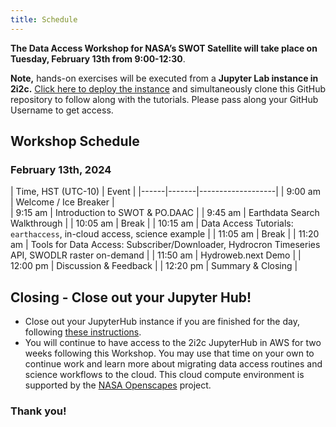 ```yaml
---
title: Schedule
---
```


**The Data Access Workshop for NASA’s SWOT Satellite will take place on Tuesday, February 13th from 9:00-12:30**.   

**Note,** hands-on exercises will be executed from a **Jupyter Lab instance in 2i2c.** [Click here to deploy the instance](https://openscapes.2i2c.cloud/hub/user-redirect/git-pull?repo=https%3A%2F%2Fgithub.com%2Fpodaac%2F2024-SWOT-Hydro-Workshop&urlpath=lab%2Ftree%2F2024-SWOT-Hydro-Workshop%2Findex.md&branch=main) and simultaneously clone this GitHub repository to follow along with the tutorials. Please pass along your GitHub Username to get access.
 
## Workshop Schedule 

### February 13th, 2024

| Time, HST (UTC-10) | Event |
|------|-------|-------------------|
| 9:00 am | Welcome / Ice Breaker |  
| 9:15 am | Introduction to SWOT & PO.DAAC | 
| 9:45 am | Earthdata Search Walkthrough | 
| 10:05 am | Break | 
| 10:15 am | Data Access Tutorials: `earthaccess`, in-cloud access, science example | 
| 11:05 am | Break | 
| 11:20 am | Tools for Data Access: Subscriber/Downloader, Hydrocron Timeseries API, SWODLR raster on-demand | 
| 11:50 am | Hydroweb.next Demo | 
| 12:00 pm | Discussion & Feedback | 
| 12:20 pm | Summary & Closing | 


## Closing - Close out your Jupyter Hub!

- Close out your JupyterHub instance if you are finished for the day, following [these instructions](https://podaac.github.io/2022-SWOT-Ocean-Cloud-Workshop/tutorials/00_Setup.html#how-do-i-end-my-session). 
- You will continue to have access to the 2i2c JupyterHub in AWS for two weeks following this Workshop. You may use that time on your own to continue work and learn more about migrating data access routines and science workflows to the cloud. This cloud compute environment is supported by the [NASA Openscapes](https://nasa-openscapes.github.io/) project. 

### **Thank you!**


